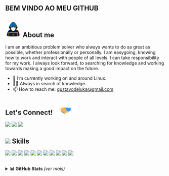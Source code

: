 ## BEM VINDO AO MEU GITHUB
## <picture><img src = "https://github.com/0xAbdulKhalid/0xAbdulKhalid/raw/main/assets/mdImages/about_me.gif" width = 50px></picture> **About me**

I am an ambitious problem solver who always wants to do as great as possible, whether professionally or personally. I am easygoing, knowing how to work and interact with people of all levels. I can take responsibility for my work. I always look forward, to searching for knowledge and working towards making a good impact on the future.

- 🔭 I’m currently working on and around Linux.
- 👨‍💻 Always in search of knowledge.
- 📫 How to reach me: gustavodeluka@gmail.com

<div>

 ## <b>Let's Connect!</b><img src="https://github.com/0xAbdulKhalid/0xAbdulKhalid/raw/main/assets/mdImages/handshake.gif" width="80">
 <a href="https://www.linkedin.com/in/gustavo-deluka-733a9b119/"><img src="https://img.shields.io/badge/LinkedIn-0077B5?style=for-the-badge&logo=linkedin&logoColor=white"/></a>
 <a href="mailto:gustavodeluka@gmail.com"><img src="https://img.shields.io/badge/Gmail-D14836?style=for-the-badge&logo=gmail&logoColor=white"/></a>
  <a href="https://instagram.com/gustavo_deluka" target="_blank"><img src="https://img.shields.io/badge/-Instagram-%23E4405F?style=for-the-badge&logo=instagram&logoColor=white" target="_blank"></a>
  
</div

<br>

## <img src="https://media2.giphy.com/media/QssGEmpkyEOhBCb7e1/giphy.gif?cid=ecf05e47a0n3gi1bfqntqmob8g9aid1oyj2wr3ds3mg700bl&rid=giphy.gif" width ="25"><b> Skills</b>

<p align="">
<img src="https://img.shields.io/badge/-java-E34A86?style=flat-square&logo=java"/>
<img src="https://img.shields.io/badge/-C++-00599C?style=flat-square&logo=c"/>
<img src="https://img.shields.io/badge/-HTML5-E34F26?style=flat-square&logo=html5&logoColor=white"/>
<img src="https://img.shields.io/badge/-CSS3-1572B6?style=flat-square&logo=css3"/>
<img src="https://img.shields.io/badge/-Bootstrap-563D7C?style=flat-square&logo=bootstrap"/>
<img src="https://img.shields.io/badge/-JavaScript-black?style=flat-square&logo=javascript"/>
<img src="https://img.shields.io/badge/-Nodejs-black?style=flat-square&logo=Node.js"/>
<img src="https://img.shields.io/badge/-React-black?style=flat-square&logo=react"/>
<img src="https://img.shields.io/badge/-MySQL-black?style=flat-square&logo=mysql"/>
<img src="https://img.shields.io/badge/-Git-black?style=flat-square&logo=git"/>
<img src="https://img.shields.io/badge/-GitHub-black?style=flat-square&logo=github"/>
</p>

##

 <details>
  <summary> <b>📊 GitHub Stats </b><i >(ver mais)</i> </summary>
  <br>
<div align="center">
  <p align = "left">
  <img height="147em" src="https://github-readme-stats.vercel.app/api?username=gustavodlk&show_icons=true&theme=dark&include_all_commits=true&count_private=true"/>
  <img height="147em" src="https://github-readme-streak-stats.herokuapp.com/?user=gustavodlk&show_icons=true&locale=en&layout=compact&theme=dark&line_height=0" />
</p>
 
  <div id="top" align ="left" >
   <img src="https://readme-typing-svg.demolab.com?font=Fira+Code&weight=700&size=18&duration=4000&pause=10&color=F78015&center=true&width=700&lines=Ou%C3%A7a+conselhos+e+aceite+instru%C3%A7%C3%B5es%2C+e+acabar%C3%A1+sendo+s%C3%A1bio.;Prov%C3%A9rbios+19%3A20" alt="Typing SVG" />
  </div>
  </div>
 
